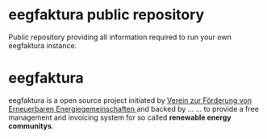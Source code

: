 # eegfaktura public repository
Public repository providing all information required to run your own eegfaktura instance.

# eegfaktura
eegfaktura is a open source project initiated by [Verein zur Förderung von Erneuerbaren Energiegemeinschaften ](https://vfeeg.org) and backed by ... ... to provide a free management and invoicing system for so called **renewable energy communitys**. 

<!--

**Here are some ideas to get you started:**

🙋‍♀️ A short introduction - what is your organization all about?
🌈 Contribution guidelines - how can the community get involved?
👩‍💻 Useful resources - where can the community find your docs? Is there anything else the community should know?
🍿 Fun facts - what does your team eat for breakfast?
🧙 Remember, you can do mighty things with the power of [Markdown](https://docs.github.com/github/writing-on-github/getting-started-with-writing-and-formatting-on-github/basic-writing-and-formatting-syntax)
-->
